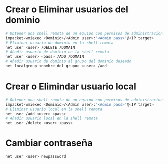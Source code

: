 # Crear o Eliminar usuarios del dominio

```Bash
# Obtener una shell remota de un equipo con permisos de administracion del dominio
impacket-wmiexec <Dominio>/<Admin user>:'<Admin pass>'@<IP target>
# Eliminar usuario de dominio en la shell remota
net user <user> /DELETE /DOMAIN
# Añadir usuario de dominio en la shell remota
net user <user> <pass> /ADD /DOMAIN
# Añadir usuario de dominio al grupo del dominio deseado
net localgroup <nombre del grupo> <user> /add
```

# Crear o Elimindar usuario local

```Bash
# Obtener una shell remota de un equipo con permisos de administracion del dominio
impacket-wmiexec <Dominio>/<Admin user>:'<Admin pass>'@<IP target>
# Eliminar usuario local en la shell remota
net user /add <user> <pass>
# Añadir usuario local en la shell remota
net user /delete <user> <pass>
```

# Cambiar contraseña
```Bash
net user <user> newpassword
```

